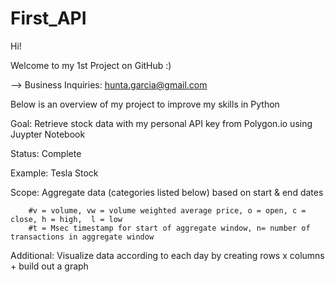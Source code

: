 # First_API
Hi!

Welcome to my 1st Project on GitHub :) 

--> Business Inquiries: hunta.garcia@gmail.com 

Below is an overview of my project to improve my skills in Python

Goal: Retrieve stock data with my personal API key from Polygon.io using Juypter Notebook

Status: Complete

Example: Tesla Stock

Scope: Aggregate data (categories listed below) based on start & end dates

        #v = volume, vw = volume weighted average price, o = open, c = close, h = high,  l = low
        #t = Msec timestamp for start of aggregate window, n= number of transactions in aggregate window 

Additional: Visualize data according to each day by creating rows x columns + build out a graph

